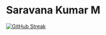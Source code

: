 # Saravana Kumar M
[![GitHub Streak](https://github-readme-streak-stats.herokuapp.com?user=kumar-github&show_icons=true&theme=radical)](https://git.io/streak-stats)
